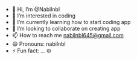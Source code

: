 - 👋 Hi, I’m @Nabilnbl
- 👀 I’m interested in coding
- 🌱 I’m currently learning how to start coding app
- 💞️ I’m looking to collaborate on creating app
- 📫 How to reach me nabilnbl645@gmail.com
- 😄 Pronouns: nabilnbl
- ⚡ Fun fact: ...
☮️
<!---
Nabilnbl/Nabilnbl is a ✨ special ✨ repository because its `README.md` (this file) appears on your GitHub profile.
You can click the Preview link to take a look at your changes.
--->
